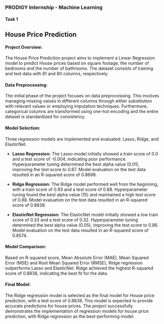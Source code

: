 ### PRODIGY Internship - Machine Learning
#### Task 1
## House Price Prediction

#### Project Overview:
The House Price Prediction project aims to implement a Linear Regression model to predict House prices based on square footage, the number of bedrooms and the number of bathrooms. 
The dataset consists of training and test data with 81 and 80 columns, respectively.

#### Data Preprocessing:
The initial phase of the project focuses on data preprocessing. This involves managing missing values in different columns through either substitution with relevant values or employing imputation techniques. Furthermore, categorical columns are transformed using one-hot encoding and the entire dataset is standardized for consistency.

#### Model Selection:
Three regression models are implemented and evaluated: Lasso, Ridge, and ElasticNet.

- **Lasso Regression:**
The Lasso model initially showed a train score of 0.0 and a test score of -0.004, indicating poor performance.
Hyperparameter tuning determined the best alpha value (0.01), improving the test score to 0.87.
Model evaluation on the test data resulted in an R-squared score of 0.8698.

- **Ridge Regression:**
The Ridge model performed well from the beginning, with a train score of 0.93 and a test score of 0.88.
Hyperparameter tuning found the best alpha value (15) and maintained a high test score of 0.88.
Model evaluation on the test data resulted in an R-squared score of 0.8838.

- **ElasticNet Regression:**
The ElasticNet model initially showed a low train score of 0.33 and a test score of 0.32.
Hyperparameter tuning determined the best alpha value (0.05), improving the test score to 0.86.
Model evaluation on the test data resulted in an R-squared score of 0.8574.

#### Model Comparison: 
Based on R-squared score, Mean Absolute Error (MAE), Mean Squared Error (MSE) and Root Mean Squared Error (RMSE), Ridge regression outperforms Lasso and ElasticNet. Ridge achieved the highest R-squared score of 0.8838, indicating the best fit for the data.

#### Final Model:
The Ridge regression model is selected as the final model for House price prediction, with a test score of 0.8838. This model is expected to provide accurate predictions for house prices.
The project successfully demonstrates the implementation of regression models for house price prediction, with Ridge regression as the best-performing model.



